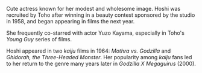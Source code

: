 <!-- Yuriko Hoshi -->

Cute actress known for her modest and wholesome image. Hoshi was recruited by Toho after winning in a beauty contest sponsored by the studio in 1958, and began appearing in films the next year.

She frequently co-starred with actor Yuzo Kayama, especially in Toho's _Young Guy_ series of films.

Hoshi appeared in two _kaiju_ films in 1964: _Mothra vs. Godzilla_ and _Ghidorah, the Three-Headed Monster_. Her popularity among _kaiju_ fans led to her return to the genre many years later in _Godzilla X Megaguirus_ (2000).